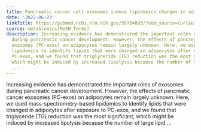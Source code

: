 ```yaml
---
title: Pancreatic cancer cell exosomes induce lipidomics changes in adipocytes
date: '2022-06-23'
linkTitle: https://pubmed.ncbi.nlm.nih.gov/35734893/?utm_source=curl&utm_medium=rss&utm_campaign=pubmed-2&utm_content=1Zkrxt7ktlCbHBXEV3v65xxSnkSWNsJ1A6Fq3gBniKhGfIUslK&fc=20210907212339&ff=20220625212435&v=2.17.6
source: metablomics[MeSH Terms]
description: Increasing evidence has demonstrated the important roles of exosomes
  during pancreatic cancer development. However, the effects of pancreatic cancer
  exosomes (PC-exos) on adipocytes remain largely unknown. Here, we used mass-spectrometry-based
  lipidomics to identify lipids that were changed in adipocytes after exposure to
  PC-exos, and we found that triglyceride (TG) reduction was the most significant,
  which might be induced by increased lipolysis because the number of large lipid
  ...
---
```

Increasing evidence has demonstrated the important roles of exosomes during pancreatic cancer development. However, the effects of pancreatic cancer exosomes (PC-exos) on adipocytes remain largely unknown. Here, we used mass-spectrometry-based lipidomics to identify lipids that were changed in adipocytes after exposure to PC-exos, and we found that triglyceride (TG) reduction was the most significant, which might be induced by increased lipolysis because the number of large lipid ...